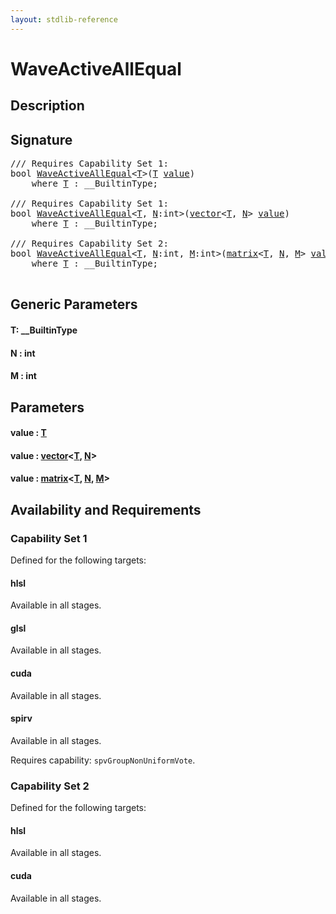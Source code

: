 ```yaml
---
layout: stdlib-reference
---
```


# WaveActiveAllEqual

## Description





## Signature 

<pre>
/// Requires Capability Set 1:
<span class="code_keyword">bool</span> <a href="waveactiveallequal-04ad.md">WaveActiveAllEqual</a>&lt;<a href="waveactiveallequal-04ad.md#typeparam-T" class="code_type">T</a>&gt;(<a href="waveactiveallequal-04ad.md#typeparam-T" class="code_type">T</a> <a href="waveactiveallequal-04ad.md#decl-value" class="code_param">value</a>)
    <span class='code_keyword'>where</span> <a href="waveactiveallequal-04ad.md#typeparam-T" class="code_type">T</a> : __BuiltinType;

/// Requires Capability Set 1:
<span class="code_keyword">bool</span> <a href="waveactiveallequal-04ad.md">WaveActiveAllEqual</a>&lt;<a href="waveactiveallequal-04ad.md#typeparam-T" class="code_type">T</a>, <a href="waveactiveallequal-04ad.md#decl-N" class="code_var">N</a>:<span class="code_keyword">int</span>&gt;(<a href="../types/vector/index.md" class="code_type">vector</a>&lt;<a href="waveactiveallequal-04ad.md#typeparam-T" class="code_type">T</a>, <a href="waveactiveallequal-04ad.md#decl-N" class="code_var">N</a>&gt; <a href="waveactiveallequal-04ad.md#decl-value" class="code_param">value</a>)
    <span class='code_keyword'>where</span> <a href="waveactiveallequal-04ad.md#typeparam-T" class="code_type">T</a> : __BuiltinType;

/// Requires Capability Set 2:
<span class="code_keyword">bool</span> <a href="waveactiveallequal-04ad.md">WaveActiveAllEqual</a>&lt;<a href="waveactiveallequal-04ad.md#typeparam-T" class="code_type">T</a>, <a href="waveactiveallequal-04ad.md#decl-N" class="code_var">N</a>:<span class="code_keyword">int</span>, <a href="waveactiveallequal-04ad.md#decl-M" class="code_var">M</a>:<span class="code_keyword">int</span>&gt;(<a href="../types/matrix/index.md" class="code_type">matrix</a>&lt;<a href="waveactiveallequal-04ad.md#typeparam-T" class="code_type">T</a>, <a href="waveactiveallequal-04ad.md#decl-N" class="code_var">N</a>, <a href="waveactiveallequal-04ad.md#decl-M" class="code_var">M</a>&gt; <a href="waveactiveallequal-04ad.md#decl-value" class="code_param">value</a>)
    <span class='code_keyword'>where</span> <a href="waveactiveallequal-04ad.md#typeparam-T" class="code_type">T</a> : __BuiltinType;

</pre>

## Generic Parameters

####  <a id="typeparam-T"></a>T: \_\_BuiltinType
####  <a id="decl-N"></a>N  : int
####  <a id="decl-M"></a>M  : int

## Parameters

####  <a id="decl-value"></a>value  : [T](waveactiveallequal-04ad.md#typeparam-T)
####  <a id="decl-value"></a>value  : [vector](../types/vector/index.md)\<[T](../types/vector/index.md#typeparam-T), [N](../types/vector/index.md#decl-N)\>
####  <a id="decl-value"></a>value  : [matrix](../types/matrix/index.md)\<[T](../types/matrix/t-0.md), [N](../types/matrix/index.md#decl-N), [M](../types/matrix/index.md#decl-M)\>

## Availability and Requirements

### Capability Set 1

Defined for the following targets:

#### hlsl
Available in all stages.

#### glsl
Available in all stages.

#### cuda
Available in all stages.

#### spirv
Available in all stages.

Requires capability: `spvGroupNonUniformVote`.

### Capability Set 2

Defined for the following targets:

#### hlsl
Available in all stages.

#### cuda
Available in all stages.




<script>
// Fix .md links to .html when on ReadTheDocs
if (window.location.hostname.includes('readthedocs') || 
    window.location.hostname.includes('rtfd.io')) {
  document.addEventListener('DOMContentLoaded', function() {
    const links = document.querySelectorAll('a');
    links.forEach(link => {
      if (link.getAttribute('href') && link.getAttribute('href').endsWith('.md')) {
        link.href = link.href.replace(/\.md($|#|\?)/, '.html$1');
      }
    });
  });
}
</script>
